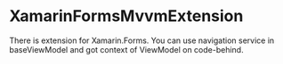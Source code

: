 # XamarinFormsMvvmExtension
There is extension for Xamarin.Forms. You can use navigation service in baseViewModel and got context of ViewModel on code-behind.

